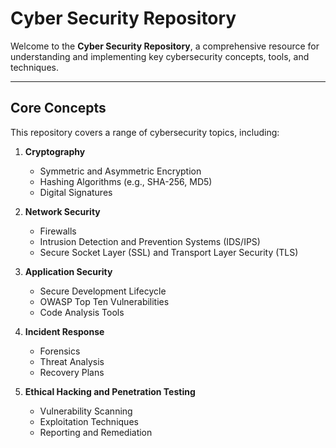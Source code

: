 # Cyber Security Repository

Welcome to the **Cyber Security Repository**, a comprehensive resource for understanding and implementing key cybersecurity concepts, tools, and techniques.

---

## Core Concepts
This repository covers a range of cybersecurity topics, including:

1. **Cryptography**
   - Symmetric and Asymmetric Encryption
   - Hashing Algorithms (e.g., SHA-256, MD5)
   - Digital Signatures

2. **Network Security**
   - Firewalls
   - Intrusion Detection and Prevention Systems (IDS/IPS)
   - Secure Socket Layer (SSL) and Transport Layer Security (TLS)

3. **Application Security**
   - Secure Development Lifecycle
   - OWASP Top Ten Vulnerabilities
   - Code Analysis Tools

4. **Incident Response**
   - Forensics
   - Threat Analysis
   - Recovery Plans

5. **Ethical Hacking and Penetration Testing**
   - Vulnerability Scanning
   - Exploitation Techniques
   - Reporting and Remediation
